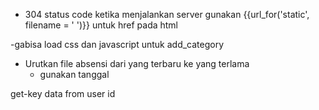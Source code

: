 - 304 status code ketika menjalankan server
gunakan {{url_for('static', filename = ' ')}} untuk href pada html

-gabisa load css dan javascript untuk add_category

- Urutkan file absensi dari yang terbaru ke yang terlama
  - gunakan tanggal


get-key data from user id